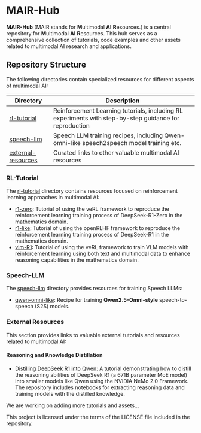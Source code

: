 # MAIR-Hub

**MAIR-Hub** (MAIR stands for **M**ultimodal **AI** **R**esources.) is a central repository for **M**ultimodal **AI** **R**esources. This hub serves as a comprehensive collection of tutorials, code examples and other assets related to multimodal AI research and applications.

## Repository Structure

The following directories contain specialized resources for different aspects of multimodal AI:

| Directory | Description |
|-----------|-------------|
| [rl-tutorial](./rl-tutorial/) | Reinforcement Learning tutorials, including RL experiments with step-by-step guidance for reproduction |
| [speech-llm](./speech-llm/) | Speech LLM training recipes, including Qwen-omni-like speech2speech model training etc. |
| [external-resources](#external-resources) | Curated links to other valuable multimodal AI resources |

### RL-Tutorial

The [rl-tutorial](./rl-tutorial/) directory contains resources focused on reinforcement learning approaches in multimodal AI:

- [r1-zero](./rl-tutorial/r1-zero/): Tutorial of using the veRL framework to reproduce the reinforcement learning training process of DeepSeek-R1-Zero in the mathematics domain.
- [r1-like](./rl-tutorial/r1-like/): Tutorial of using the openRLHF framework to reproduce the reinforcement learning training process of DeepSeek-R1 in the mathematics domain.
- [vlm-R1](./rl-tutorial/vlm-R1/): Tutorial of using the veRL framework to train VLM models with reinforcement learning using both text and multimodal data to enhance reasoning capabilities in the mathematics domain.

### Speech-LLM

The [speech-llm](./speech-llm/) directory provides resources for training Speech LLMs:

- [qwen-omni-like](./speech-llm/qwen_omni_like/): Recipe for training **Qwen2.5-Omni-style** speech-to-speech (S2S) models.

### External Resources

This section provides links to valuable external tutorials and resources related to multimodal AI:

#### Reasoning and Knowledge Distillation

- [Distilling DeepSeek R1 into Qwen](https://github.com/NVIDIA/NeMo/blob/main/tutorials/llm/distill_deepseek_r1/REAMDE.rst): A tutorial demonstrating how to distill the reasoning abilities of DeepSeek R1 (a 671B parameter MoE model) into smaller models like Qwen using the NVIDIA NeMo 2.0 Framework. The repository includes notebooks for extracting reasoning data and training models with the distilled knowledge.

We are working on adding more tutorials and assets...

This project is licensed under the terms of the LICENSE file included in the repository.
